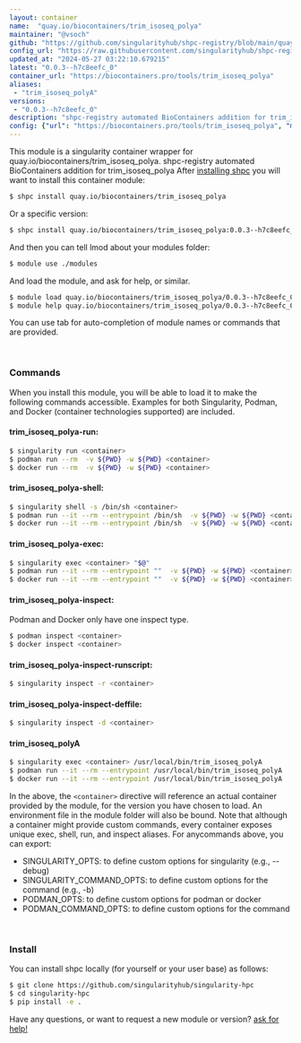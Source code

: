 ```yaml
---
layout: container
name:  "quay.io/biocontainers/trim_isoseq_polya"
maintainer: "@vsoch"
github: "https://github.com/singularityhub/shpc-registry/blob/main/quay.io/biocontainers/trim_isoseq_polya/container.yaml"
config_url: "https://raw.githubusercontent.com/singularityhub/shpc-registry/main/quay.io/biocontainers/trim_isoseq_polya/container.yaml"
updated_at: "2024-05-27 03:22:10.679215"
latest: "0.0.3--h7c8eefc_0"
container_url: "https://biocontainers.pro/tools/trim_isoseq_polya"
aliases:
 - "trim_isoseq_polyA"
versions:
 - "0.0.3--h7c8eefc_0"
description: "shpc-registry automated BioContainers addition for trim_isoseq_polya"
config: {"url": "https://biocontainers.pro/tools/trim_isoseq_polya", "maintainer": "@vsoch", "description": "shpc-registry automated BioContainers addition for trim_isoseq_polya", "latest": {"0.0.3--h7c8eefc_0": "sha256:c26e41e3027585ae697972d4ebb4e3e0dfdcb8d23155d8fcd7a638c49a01567b"}, "tags": {"0.0.3--h7c8eefc_0": "sha256:c26e41e3027585ae697972d4ebb4e3e0dfdcb8d23155d8fcd7a638c49a01567b"}, "docker": "quay.io/biocontainers/trim_isoseq_polya", "aliases": {"trim_isoseq_polyA": "/usr/local/bin/trim_isoseq_polyA"}}
---
```


This module is a singularity container wrapper for quay.io/biocontainers/trim_isoseq_polya.
shpc-registry automated BioContainers addition for trim_isoseq_polya
After [installing shpc](#install) you will want to install this container module:


```bash
$ shpc install quay.io/biocontainers/trim_isoseq_polya
```

Or a specific version:

```bash
$ shpc install quay.io/biocontainers/trim_isoseq_polya:0.0.3--h7c8eefc_0
```

And then you can tell lmod about your modules folder:

```bash
$ module use ./modules
```

And load the module, and ask for help, or similar.

```bash
$ module load quay.io/biocontainers/trim_isoseq_polya/0.0.3--h7c8eefc_0
$ module help quay.io/biocontainers/trim_isoseq_polya/0.0.3--h7c8eefc_0
```

You can use tab for auto-completion of module names or commands that are provided.

<br>

### Commands

When you install this module, you will be able to load it to make the following commands accessible.
Examples for both Singularity, Podman, and Docker (container technologies supported) are included.

#### trim_isoseq_polya-run:

```bash
$ singularity run <container>
$ podman run --rm  -v ${PWD} -w ${PWD} <container>
$ docker run --rm  -v ${PWD} -w ${PWD} <container>
```

#### trim_isoseq_polya-shell:

```bash
$ singularity shell -s /bin/sh <container>
$ podman run --it --rm --entrypoint /bin/sh  -v ${PWD} -w ${PWD} <container>
$ docker run --it --rm --entrypoint /bin/sh  -v ${PWD} -w ${PWD} <container>
```

#### trim_isoseq_polya-exec:

```bash
$ singularity exec <container> "$@"
$ podman run --it --rm --entrypoint ""  -v ${PWD} -w ${PWD} <container> "$@"
$ docker run --it --rm --entrypoint ""  -v ${PWD} -w ${PWD} <container> "$@"
```

#### trim_isoseq_polya-inspect:

Podman and Docker only have one inspect type.

```bash
$ podman inspect <container>
$ docker inspect <container>
```

#### trim_isoseq_polya-inspect-runscript:

```bash
$ singularity inspect -r <container>
```

#### trim_isoseq_polya-inspect-deffile:

```bash
$ singularity inspect -d <container>
```


#### trim_isoseq_polyA

```bash
$ singularity exec <container> /usr/local/bin/trim_isoseq_polyA
$ podman run --it --rm --entrypoint /usr/local/bin/trim_isoseq_polyA   -v ${PWD} -w ${PWD} <container> -c " $@"
$ docker run --it --rm --entrypoint /usr/local/bin/trim_isoseq_polyA   -v ${PWD} -w ${PWD} <container> -c " $@"
```



In the above, the `<container>` directive will reference an actual container provided
by the module, for the version you have chosen to load. An environment file in the
module folder will also be bound. Note that although a container
might provide custom commands, every container exposes unique exec, shell, run, and
inspect aliases. For anycommands above, you can export:

 - SINGULARITY_OPTS: to define custom options for singularity (e.g., --debug)
 - SINGULARITY_COMMAND_OPTS: to define custom options for the command (e.g., -b)
 - PODMAN_OPTS: to define custom options for podman or docker
 - PODMAN_COMMAND_OPTS: to define custom options for the command

<br>

### Install

You can install shpc locally (for yourself or your user base) as follows:

```bash
$ git clone https://github.com/singularityhub/singularity-hpc
$ cd singularity-hpc
$ pip install -e .
```

Have any questions, or want to request a new module or version? [ask for help!](https://github.com/singularityhub/singularity-hpc/issues)